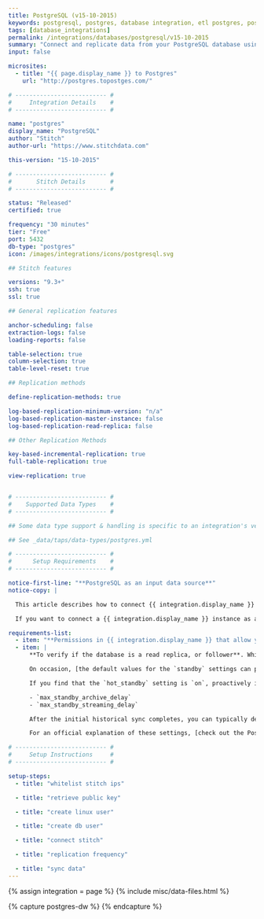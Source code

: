 ```yaml
---
title: PostgreSQL (v15-10-2015)
keywords: postgresql, postgres, database integration, etl postgres, postgres etl, postgresql etl, etl
tags: [database_integrations]
permalink: /integrations/databases/postgresql/v15-10-2015
summary: "Connect and replicate data from your PostgreSQL database using Stitch's PostgreSQL integration."
input: false

microsites:
  - title: "{{ page.display_name }} to Postgres"
    url: "http://postgres.topostges.com/"

# -------------------------- #
#     Integration Details    #
# -------------------------- #

name: "postgres"
display_name: "PostgreSQL"
author: "Stitch"
author-url: "https://www.stitchdata.com"

this-version: "15-10-2015"

# -------------------------- #
#       Stitch Details       #
# -------------------------- #

status: "Released"
certified: true

frequency: "30 minutes"
tier: "Free"
port: 5432
db-type: "postgres"
icon: /images/integrations/icons/postgresql.svg

## Stitch features

versions: "9.3+"
ssh: true
ssl: true

## General replication features

anchor-scheduling: false
extraction-logs: false
loading-reports: false

table-selection: true
column-selection: true
table-level-reset: true

## Replication methods

define-replication-methods: true

log-based-replication-minimum-version: "n/a"
log-based-replication-master-instance: false
log-based-replication-read-replica: false

## Other Replication Methods

key-based-incremental-replication: true
full-table-replication: true

view-replication: true


# -------------------------- #
#    Supported Data Types    #
# -------------------------- #

## Some data type support & handling is specific to an integration's version.

## See _data/taps/data-types/postgres.yml

# -------------------------- #
#      Setup Requirements    #
# -------------------------- #

notice-first-line: "**PostgreSQL as an input data source**"
notice-copy: |

  This article describes how to connect {{ integration.display_name }} **as an input data source.**

  If you want to connect a {{ integration.display_name }} instance as a **destination**, refer to the [Connecting a Self-Hosted {{ integration.display_name }} Destination guide]({{ link.destinations.setup.self-hosted-postgres | prepend: site.baseurl }}).

requirements-list:
  - item: "**Permissions in {{ integration.display_name }} that allow you to create/manage users.** This is required to create the Stitch database user."
  - item: |
      **To verify if the database is a read replica, or follower**. While we always recommend connecting a replica over a production database, this also means you may need to verify some of its settings - specifically the `standby` settings - before connecting it to Stitch.

      On occasion, [the default values for the `standby` settings can prevent Stitch from successfully completing queries]({{ link.troubleshooting.postgres-hot-standby | prepend: site.baseurl }}), resulting in slow, intermittent replication. This is usually only an issue during historical syncs or when replicating large amounts of data (ex: a large table using Full Table Replication).

      If you find that the `hot_standby` setting is `on`, proactively increasing the following settings from 30 seconds to 8-12 hours can help prevent this issue:

      - `max_standby_archive_delay`
      - `max_standby_streaming_delay`

      After the initial historical sync completes, you can typically decrease these settings again.

      For an official explanation of these settings, [check out the Postgres docs](https://www.postgresql.org/docs/9.0/static/runtime-config-wal.html#GUC-MAX-STANDBY-ARCHIVE-DELAY).

# -------------------------- #
#     Setup Instructions     #
# -------------------------- #

setup-steps:
  - title: "whitelist stitch ips"

  - title: "retrieve public key"

  - title: "create linux user"

  - title: "create db user"

  - title: "connect stitch"

  - title: "replication frequency"

  - title: "sync data"
---
```

{% assign integration = page %}
{% include misc/data-files.html %}

{% capture postgres-dw %}
{% endcapture %}